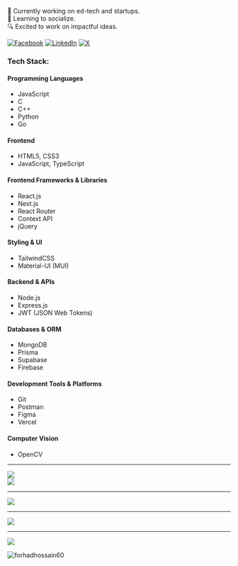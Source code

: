<p>🔭 Currently working on ed-tech and startups.<br>🌿 Learning to socialize.<br>🔍 Excited to work on impactful ideas.</p>

[![Facebook](https://img.shields.io/badge/Facebook-%231877F2.svg?logo=Facebook&logoColor=white)](https://facebook.com/forhadhossain.me) [![LinkedIn](https://img.shields.io/badge/LinkedIn-%230077B5.svg?logo=linkedin&logoColor=white)](https://linkedin.com/in/mahrufforhad) [![X](https://img.shields.io/badge/X-black.svg?logo=X&logoColor=white)](https://x.com/mahrufforhad)

### Tech Stack:
#### Programming Languages
- JavaScript
- C
- C++
- Python
- Go
#### Frontend
- HTML5, CSS3
- JavaScript, TypeScript
#### Frontend Frameworks & Libraries
- React.js
- Next.js
- React Router
- Context API
- jQuery
#### Styling & UI
- TailwindCSS
- Material-UI (MUI)
#### Backend & APIs
- Node.js
- Express.js
- JWT (JSON Web Tokens)
#### Databases & ORM
- MongoDB
- Prisma
- Supabase
- Firebase
#### Development Tools & Platforms
- Git
- Postman
- Figma
- Vercel
#### Computer Vision
- OpenCV

---

![](https://github-readme-streak-stats.herokuapp.com/?user=mahrufforhad&theme=dark&hide_border=true)<br/>
![](https://github-readme-stats.vercel.app/api/top-langs/?username=mahrufforhad&theme=dark&hide_border=true&include_all_commits=true&count_private=true&layout=compact)

---

![](https://github-contributor-stats.vercel.app/api?username=mahrufforhad&limit=5&theme=github_dark_dimmed&combine_all_yearly_contributions=true)

---

![](https://quotes-github-readme.vercel.app/api?type=vetical&theme=dark)

---

[![](https://visitcount.itsvg.in/api?id=mahrufforhad&icon=5&color=12)](https://visitcount.itsvg.in)

<p align="left"><img src="https://komarev.com/ghpvc/?username=forhadhossain60&label=Profile%20views&color=0bd074&style=flat" alt="forhadhossain60"/></p>
